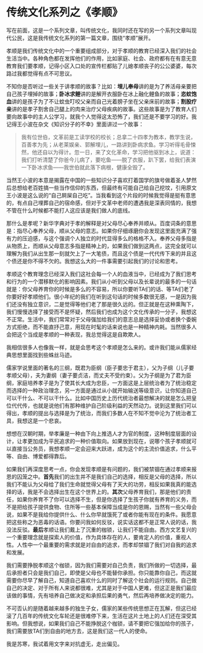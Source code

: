 # 传统文化系列之《孝顺》

<aside>
写在前面，这是一个系列文章，叫传统文化，我同时还在写的另一个系列文章叫现代公民，这是我传统文化系列的第一篇文章，围绕“孝顺”展开。

孝顺是我们传统文化中的一个重要组成部分，对于孝顺的教育已经深入我们的社会生活当中。各种角色都在发挥他们的作用，比如家庭、社会、政府都有在有意无意教育我们要孝顺，记得小区入口处的宣传栏都贴了儿媳孝顺丧子的公公婆婆，每次路过我都觉得有点不可思议。

不知你是否听过一些关于讲孝顺的故事？比如：**埋儿奉母**讲的是为了养活母亲要把自己孩子埋掉的故事；**卧冰求鲤**讲的是解开衣服卧在冰上融化鲤鱼的故事；**恣蚊饱血**讲的是孩子为了不让蚊虫叮咬父亲而自己光着膀子坐在父亲床前的故事；**割股疗亲**讲的是孝子割舍自己腿上的肉来治疗父母疾病的故事。这些故事是为了教育人们要向故事中的主人公学习，就我个人觉得这太恐怖了，我们还是不要学习的好。我记得王小波在杂文《知识分子的不幸》里面讲过一个故事：

> 我有位世伯，文革前是工读学校的校长；总拿二十四孝为教本，教学生说，百善孝为先；从老莱娱亲、郭解埋儿，一路讲到卧病求鱼。学习听得毛骨悚然，他还自以为得计。忽一日，来了文化革命，学习把他驱到冰上，说道：我们打听清楚了你爸今儿病了，要吃鱼——脱了衣服，趴下罢，给我们表演一下卧冰求鱼——我世伯就此落下病根，健康全毁了。
> 

当然王小波的本意是揭露在中国的一些知识分子喜欢打着国学的旗号做着圣人梦然后总想给老百姓搞一些当作信仰的东西，但最终有可能自己给自己挖坟，引用原文王小波是这么说的“自己屙屎自己吃”。当我看到这个片段的时候我觉得是挺有意思的，有点自己埋葬自己的宿命感，但对于文革中老师的遭遇我是深表同情的，我想不管在什么时候都不能打人这应该是我们做人的底线。

那什么是孝呢？新华字典对于孝的解释是对父母尽心奉养并顺从。百度词条的意思是：指尽心奉养父母，顺从父母的意志。如果你仔细琢磨你会发现这里面充满了强有力的压迫感，与这个强调个人独立的时代显得多么的格格不入。奉养父母多指是从物质上，而顺从父母意志多指是精神上的，如果我们做到这两点，这完全就可以理解为我们从出生那一刻就欠上了一大笔债，而且这个债是一代代传下来的并且这个债还是你不得不欠的。我想这么大的一件事需要引起我们的讨论和思考。

孝顺这个教育理念已经深入我们这社会每一个人的血液当中，已经成为了我们思考和行为的一个潜移默化的影响因素。我们从小听到父母以及长辈说的最多的一句话就是：你父母养育你的时候是多么的不容易，所以你要听TA们的话、等TA们老了你要好好孝顺他们。很小年纪的我们在听到这句话的时候多数很无感，一是因为我们还没有独立意识，二是觉得等他们老了那是很久远的。但正就是在这种熏陶下，我们慢慢选择了接受而不是怀疑，然后我们也成为这个文化传承的一分子，我想这不正常。生活中，我们常常对于父母强加给我们的意志总是选择妥协或者换个委婉方式拒绝，而不能直抒己意，用现在时髦的话来说也是一种精神内耗。当然很多人会把这个当成是孝顺的一种表现，我总觉得这是自欺欺人。

我相信很多人也像我一样，就是会思考这个孝顺是怎么来的。或许我们能从儒家经典思想里面找到些蛛丝马迹。

儒家学说里面的著名的三纲，既君为臣纲（臣子要忠于君主），父为子纲（儿子要孝顺父母），夫为妻纲（妻子要贞洁，而丈夫不受约束）。父为子纲是为了君为臣纲，家庭培养孝子是为了使其长大成为忠臣，一方面这是上层统治者为了统治稳定而选择的一种政治理念，另一方面是通过从小就开始输送等级意识，让你知道自己可以干什么、不可以干什么。比如中国历史上历代统治者最想解决的就是怎么把皇位代代传，也就是说他们有那种维护自己阶级利益的天然动力。说到这里我们可以得出，孝顺的提出与选择是为了统治，而我们多数人在不知不觉中沦为了统治者工具，我想这是一个悲哀。

想想在汉朝时期，举孝廉是一种由下向上推选人才为官的制度，这种制度层面的设计，让孝更加成为平民追求的一种价值取向。如果放到现在，说哪个孩子孝顺就可以直接当公务员，我想孝顺一定会迎来大跃进，成为这个的主流价值追求，什么平等、自由、博爱都得靠后。

如果我们再深度思考一点，你会发现孝顺是有问题的，我们被禁锢在通过孝顺来报恩的囚笼之中。**首先**我们的出生并不是我们自己的选择，相反是父母的选择，所以我们不能认为父母给了我们生命就觉得父母有了天大的功劳，相反如果我真的能选择的话，我是不会选择出生在这个世界上的。**其次**父母养育我们，那是他们的责任，如果你养育不了你可以选择不生，但是你选择了生孩子你就有养育的义务，而不是把给孩子提供食物、住所等一些基本保障当成是你的恩赐，当然有一些父母会说，如果不是我给你提供什么、什么你早就饿死了或者你能有现在的条件。我愿意把这些称之为恶毒的话语。你要问我如何反驳，说实话这都不是正常人说的话，我没法反驳。**最后**孝顺让我们戴上了沉重的枷锁，让我们不能自由。西方文艺复兴的一个重要理念就是探索人的价值，作为具体存在的人，要肯定人的价值，重视人性。人性中一个最重要的需求就是对自由的追求，而孝却禁锢了我们对自我的追求和发展。

我们需要挣脱孝顺这个枷锁，因为我们需要对自己负责，我们所做的一切选择，最后承担者只会是我们自己，即使是父母也不能替你承担。你只能靠你自己，而这就需要你尽早了解自己，知道自己喜欢什么的同时了解这个社会的运行规则。自己做自己的决定、对于所有人来说都很难，尤其是对于中国人更难，但这正是我们最应该做的事情，先有培养自己做决定和承担后果的勇气，然后再培养做决定的能力。

不可否认的是随着越来越多的独生子女，儒家的某些传统思想正在瓦解，但这已经滚了几百年的传统文化车轮还是很难停下来，生活在这片土地上的人们还在深受其影响。但我想说，如果我们自己不能挣脱这个枷锁，请不要把它强加给你的孩子，我们需要放TA们到自由的地方去，这是我们这一代人的使命。

我是苏寒，我试着用文字来对抗虚无，走出偏见。


